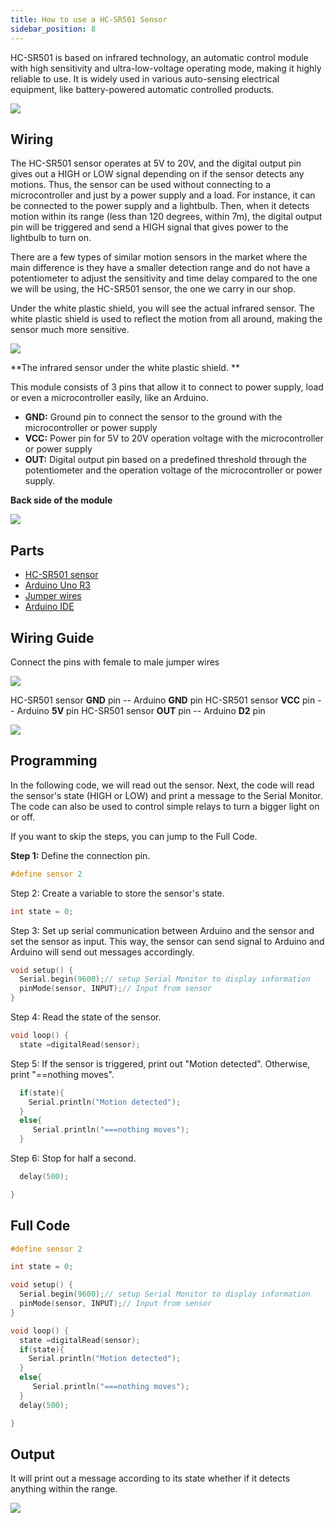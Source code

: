 ```yaml
---
title: How to use a HC-SR501 Sensor
sidebar_position: 8
---
```


HC-SR501 is based on infrared technology, an automatic control module with high sensitivity and ultra-low-voltage operating mode, making it highly reliable to use. It is widely used in various auto-sensing electrical equipment, like battery-powered automatic controlled products.

![](/img/docs/product_guide/2327_01.jpg)

## Wiring 
The HC-SR501 sensor operates at 5V to 20V, and the digital output pin gives out a HIGH or LOW signal depending on if the sensor detects any motions. Thus, the sensor can be used without connecting to a microcontroller and just by a power supply and a load. For instance, it can be connected to the power supply and a lightbulb. Then, when it detects motion within its range (less than 120 degrees, within 7m), the digital output pin will be triggered and send a HIGH signal that gives power to the lightbulb to turn on. 

There are a few types of similar motion sensors in the market where the main difference is they have a smaller detection range and do not have a potentiometer to adjust the sensitivity and time delay compared to the one we will be using, the HC-SR501 sensor, the one we carry in our shop.

Under the white plastic shield, you will see the actual infrared sensor. The white plastic shield is used to reflect the motion from all around, making the sensor much more sensitive.

![](/img/docs/product_guide/2327_01.png)

**The infrared sensor under the white plastic shield. **

This module consists of 3 pins that allow it to connect to power supply, load or even a microcontroller easily, like an Arduino. 

* **GND:** Ground pin to connect the sensor to the ground with the microcontroller or power supply
* **VCC:** Power pin for 5V to 20V operation voltage with the microcontroller or power supply
* **OUT:** Digital output pin based on a predefined threshold through the potentiometer and the operation voltage of the microcontroller or power supply.

**Back side of the module**

![](/img/docs/product_guide/2327_02.jpg)

## Parts
* [HC-SR501 sensor](https://www.canadarobotix.com/products/2327)
* [Arduino Uno R3](https://www.canadarobotix.com/products/60)
* [Jumper wires](https://www.canadarobotix.com/products/922)
* [Arduino IDE](https://www.arduino.cc/en/software)

## Wiring Guide
Connect the pins with female to male jumper wires

![](/img/docs/product_guide/2327_02.png)

HC-SR501 sensor **GND** pin -- Arduino **GND** pin
HC-SR501 sensor **VCC** pin -- Arduino **5V** pin 
HC-SR501 sensor **OUT** pin -- Arduino **D2** pin 

![](/img/docs/product_guide/2327_03.png)

## Programming 
In the following code, we will read out the sensor. Next, the code will read the sensor's state (HIGH or LOW) and print a message to the Serial Monitor. The code can also be used to control simple relays to turn a bigger light on or off. 

If you want to skip the steps, you can jump to the Full Code.

**Step 1:** Define the connection pin. 

```c
#define sensor 2
```

Step 2: Create a variable to store the sensor's state. 

```c
int state = 0;
```

Step 3: Set up serial communication between Arduino and the sensor and set the sensor as input. This way, the sensor can send signal to Arduino and Arduino will send out messages accordingly. 

```c
void setup() {
  Serial.begin(9600);// setup Serial Monitor to display information
  pinMode(sensor, INPUT);// Input from sensor
}
```

Step 4: Read the state of the sensor.

```c
void loop() {
  state =digitalRead(sensor);
```

Step 5: If the sensor is triggered, print out "Motion detected". Otherwise, print "==nothing moves".

```c
  if(state){
    Serial.println("Motion detected");
  }
  else{
     Serial.println("===nothing moves");
  }
```

Step 6: Stop for half a second.  

```c
  delay(500);

}
```

## Full Code

```c
#define sensor 2

int state = 0;

void setup() {
  Serial.begin(9600);// setup Serial Monitor to display information
  pinMode(sensor, INPUT);// Input from sensor
}

void loop() {
  state =digitalRead(sensor);
  if(state){
    Serial.println("Motion detected");
  }
  else{
     Serial.println("===nothing moves");
  }
  delay(500);

}
```

## Output 
It will print out a message according to its state whether if it detects anything within the range. 

![](/img/docs/product_guide/2327_04.png)